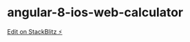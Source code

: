 # angular-8-ios-web-calculator

[Edit on StackBlitz ⚡️](https://stackblitz.com/edit/angular-8-ios-web-calculator)